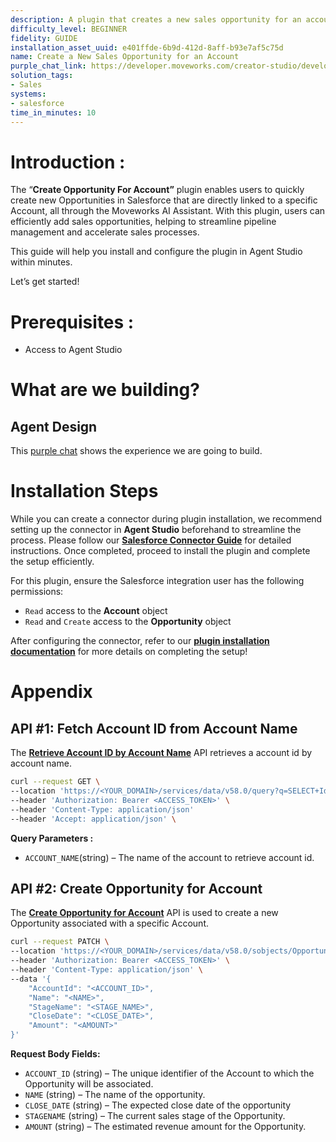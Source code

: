 ```yaml
---
description: A plugin that creates a new sales opportunity for an account in Salesforce.
difficulty_level: BEGINNER
fidelity: GUIDE
installation_asset_uuid: e401ffde-6b9d-412d-8aff-b93e7af5c75d
name: Create a New Sales Opportunity for an Account
purple_chat_link: https://developer.moveworks.com/creator-studio/developer-tools/purple-chat/?conversation=%7B%22startTimestamp%22%3A%2211%3A43+AM%22%2C%22messages%22%3A%5B%7B%22parts%22%3A%5B%7B%22richText%22%3A%22I+need+to+create+a+new+sales+opportunity+for+an+account.%22%7D%5D%2C%22role%22%3A%22user%22%7D%2C%7B%22parts%22%3A%5B%7B%22richText%22%3A%22Sure%2C+I+can+help+with+that.+What+is+the+account+name%3F%22%7D%5D%2C%22role%22%3A%22assistant%22%7D%2C%7B%22parts%22%3A%5B%7B%22richText%22%3A%22Acme+Corp%22%7D%5D%2C%22role%22%3A%22user%22%7D%2C%7B%22parts%22%3A%5B%7B%22richText%22%3A%22Got+it.+What%27s+the+name+of+the+opportunity%3F%22%7D%5D%2C%22role%22%3A%22assistant%22%7D%2C%7B%22parts%22%3A%5B%7B%22richText%22%3A%22Q1+Enterprise+Deal%22%7D%5D%2C%22role%22%3A%22user%22%7D%2C%7B%22parts%22%3A%5B%7B%22richText%22%3A%22%3Cp%3EUnderstood.+What+stage+should+I+set+the+opportunity+to%3F%3C%2Fp%3E%22%7D%5D%2C%22role%22%3A%22assistant%22%7D%2C%7B%22parts%22%3A%5B%7B%22richText%22%3A%22%3Cp%3EThe+stage+should+be+set+as+Introduction.%3C%2Fp%3E%22%7D%5D%2C%22role%22%3A%22user%22%7D%2C%7B%22parts%22%3A%5B%7B%22richText%22%3A%22Okay%2C+I%27ll+create+a+new+opportunity+with+the+given+details.%22%7D%2C%7B%22richText%22%3A%22%3Cp%3E%3Cstrong%3EPlease+confirm+the+opportunity+details%3C%2Fstrong%3E%3Cbr%3E%5Cn%3Cstrong%3EAccount+Name%3A+%3C%2Fstrong%3EAcme+Corp%3Cbr%3E%5Cn%3Cstrong%3EOpportunity+Name%3A+%3C%2Fstrong%3EQ1+Enterprise+Deal%3C%2Fp%3E%5Cn%3Cp%3E%3Cstrong%3EOpportunity+Stage%3A+%3C%2Fstrong%3EIntroduction%3Cbr%3E%5Cn%3C%2Fp%3E%22%7D%2C%7B%22buttons%22%3A%5B%7B%22buttonText%22%3A%22Create+Opportunity+in+Salesforce%22%2C%22style%22%3A%22filled%22%7D%2C%7B%22buttonText%22%3A%22Edit+Details%22%2C%22style%22%3A%22outlined%22%7D%2C%7B%22buttonText%22%3A%22Cancel%22%2C%22style%22%3A%22outlined%22%7D%5D%7D%5D%2C%22role%22%3A%22assistant%22%7D%2C%7B%22parts%22%3A%5B%7B%22reasoningSteps%22%3A%5B%7B%22richText%22%3A%22Creating+opportunity+in+Salesforce...%22%2C%22status%22%3A%22success%22%7D%5D%7D%2C%7B%22richText%22%3A%22Opportunity+Created%22%7D%2C%7B%22citations%22%3A%5B%7B%22citationTitle%22%3A%22Q1+Enterprise+Deal%22%2C%22connectorName%22%3A%22salesforce%22%7D%5D%7D%5D%2C%22role%22%3A%22assistant%22%7D%5D%7D
solution_tags:
- Sales
systems:
- salesforce
time_in_minutes: 10
---
```


# **Introduction :**

The “**Create Opportunity For Account”** plugin enables users to quickly create new Opportunities in Salesforce that are directly linked to a specific Account, all through the Moveworks AI Assistant. With this plugin, users can efficiently add sales opportunities, helping to streamline pipeline management and accelerate sales processes.

This guide will help you install and configure the plugin in Agent Studio within minutes.

Let’s get started!

# Prerequisites :

- Access to Agent Studio

# What are we building?

## **Agent Design**

This [purple chat](https://developer.moveworks.com/creator-studio/developer-tools/purple-chat-builder/?workspace=%7B%22title%22%3A%22My+Workspace%22%2C%22botSettings%22%3A%7B%22name%22%3A%22%22%2C%22imageUrl%22%3A%22%22%7D%2C%22mocks%22%3A%5B%7B%22id%22%3A6518%2C%22title%22%3A%22New+Mock%22%2C%22transcript%22%3A%7B%22settings%22%3A%7B%22colorStyle%22%3A%22LIGHT%22%2C%22startTime%22%3A%2211%3A43+AM%22%2C%22defaultPerson%22%3A%22GWEN%22%2C%22editable%22%3Atrue%2C%22botName%22%3A%22%22%2C%22botImageUrl%22%3A%22%22%7D%2C%22messages%22%3A%5B%7B%22from%22%3A%22USER%22%2C%22text%22%3A%22I+need+to+create+a+new+sales+opportunity+for+an+account.%22%7D%2C%7B%22from%22%3A%22BOT%22%2C%22text%22%3A%22I+can+help+you+create+a+new+sales+opportunity+for+an+account.+Could+you+please+provide+the+following+details%3A+1.+Name+of+the+account+2.+Close+date+for+the+opportunity+3.+Name+of+the+opportunity+4.+Stage+name+of+the+opportunity%22%7D%2C%7B%22from%22%3A%22USER%22%2C%22text%22%3A%22account+name+%3A+Royal+Enfield%2C+++++++++++++++++++++++++++close+date+%3A+30th+january+2025%2C+++++++++++++++++++opportunity+name+%3A+Furniture++++++++++++++stagename+%3A+Propose%22%7D%2C%7B%22from%22%3A%22BOT%22%2C%22text%22%3A%22The+new+sales+opportunity+for+the+Royal+Enfield+account+has+been+successfully+created+with+the+following+details%3A+++++++++++++++++++++++++++++++-+Opportunity+Name%3A+Furniture+++++++++++++++++++++++++++++++++++++++++-+Close+Date%3A+January+30%2C+2025+++++++++++++++++++++++++++++++++++++++-+Stage+Name%3A+Propose%22%7D%5D%7D%7D%5D%7D) shows the experience we are going to build.

# **Installation Steps**

While you can create a connector during plugin installation, we recommend setting up the connector in **Agent Studio** beforehand to streamline the process. Please follow our [**Salesforce Connector Guide**](https://developer.moveworks.com/marketplace/package/?id=salesforce&hist=home%2Cbrws#how-to-implement) for detailed instructions. Once completed, proceed to install the plugin and complete the setup efficiently.

For this plugin, ensure the Salesforce integration user has the following permissions:

- `Read` access to the **Account** object
- `Read` and `Create` access to the **Opportunity** object

After configuring the connector, refer to our **[plugin installation documentation](https://help.moveworks.com/docs/ai-agent-marketplace-installation)** for more details on completing the setup!

# **Appendix**

## API #1: Fetch Account ID from Account Name

The [**Retrieve Account ID by Account Name**](https://developer.salesforce.com/docs/industries/cme/guide/comms-get-account-details.html) API retrieves a account id by account name.

```bash
curl --request GET \
--location 'https://<YOUR_DOMAIN>/services/data/v58.0/query?q=SELECT+Id+FROM+Account+WHERE+Name+LIKE+%27%25<ACCOUNT_NAME>%25%27' \
--header 'Authorization: Bearer <ACCESS_TOKEN>' \
--header 'Content-Type: application/json'
--header 'Accept: application/json' \
```

**Query Parameters :**

- `ACCOUNT_NAME`(string) – The name of the account to retrieve account id.

## API #2: **Create Opportunity for Account**

The [**Create Opportunity for Account**](https://developer.salesforce.com/docs/atlas.en-us.object_reference.meta/object_reference/sforce_api_objects_opportunity.htm) API is used to create a new Opportunity associated with a specific Account.

```bash
curl --request PATCH \
--location 'https://<YOUR_DOMAIN>/services/data/v58.0/sobjects/Opportunity' \
--header 'Authorization: Bearer <ACCESS_TOKEN>' \
--header 'Content-Type: application/json' \
--data '{
    "AccountId": "<ACCOUNT_ID>",
    "Name": "<NAME>",
    "StageName": "<STAGE_NAME>",
    "CloseDate": "<CLOSE_DATE>",
    "Amount": "<AMOUNT>"
}'

```

**Request Body Fields:**

- `ACCOUNT_ID`  (string) – The unique identifier of the Account to which the Opportunity will be associated.
- `NAME` (string) – The name of the opportunity.
- `CLOSE_DATE`  (string) – The expected close date of the opportunity
- `STAGENAME` (string) –  The current sales stage of the Opportunity.
- `AMOUNT`  (string) – The estimated revenue amount for the Opportunity.